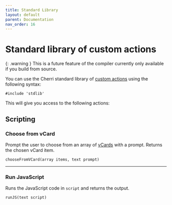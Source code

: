 ```yaml
---
title: Standard Library
layout: default
parent: Documentation
nav_order: 16
---
```


# Standard library of custom actions

{: .warning }
This is a future feature of the compiler currently only available if you build from source.

You can use the Cherri standard library of [custom actions](/language/custom-actions) using the following syntax:

```
#include 'stdlib'
```

This will give you access to the following actions:

## Scripting

### Choose from vCard

Prompt the user to choose from an array of [vCards](/language/vcards) with a prompt. Returns the chosen vCard item.

```
chooseFromVCard(array items, text prompt)
```

---

### Run JavaScript

Runs the JavaScript code in `script` and returns the output.

```
runJS(text script)
```
